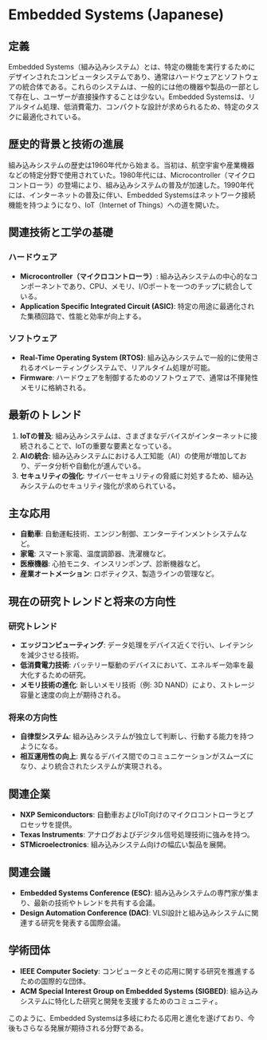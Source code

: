 # Embedded Systems (Japanese)

## 定義

Embedded Systems（組み込みシステム）とは、特定の機能を実行するためにデザインされたコンピュータシステムであり、通常はハードウェアとソフトウェアの統合体である。これらのシステムは、一般的には他の機器や製品の一部として存在し、ユーザーが直接操作することは少ない。Embedded Systemsは、リアルタイム処理、低消費電力、コンパクトな設計が求められるため、特定のタスクに最適化されている。

## 歴史的背景と技術の進展

組み込みシステムの歴史は1960年代から始まる。当初は、航空宇宙や産業機器などの特定分野で使用されていた。1980年代には、Microcontroller（マイクロコントローラ）の登場により、組み込みシステムの普及が加速した。1990年代には、インターネットの普及に伴い、Embedded Systemsはネットワーク接続機能を持つようになり、IoT（Internet of Things）への道を開いた。

## 関連技術と工学の基礎

### ハードウェア

- **Microcontroller（マイクロコントローラ）**: 組み込みシステムの中心的なコンポーネントであり、CPU、メモリ、I/Oポートを一つのチップに統合している。
- **Application Specific Integrated Circuit (ASIC)**: 特定の用途に最適化された集積回路で、性能と効率が向上する。

### ソフトウェア

- **Real-Time Operating System (RTOS)**: 組み込みシステムで一般的に使用されるオペレーティングシステムで、リアルタイム処理が可能。
- **Firmware**: ハードウェアを制御するためのソフトウェアで、通常は不揮発性メモリに格納される。

## 最新のトレンド

1. **IoTの普及**: 組み込みシステムは、さまざまなデバイスがインターネットに接続されることで、IoTの重要な要素となっている。
2. **AIの統合**: 組み込みシステムにおける人工知能（AI）の使用が増加しており、データ分析や自動化が進んでいる。
3. **セキュリティの強化**: サイバーセキュリティの脅威に対処するため、組み込みシステムのセキュリティ強化が求められている。

## 主な応用

- **自動車**: 自動運転技術、エンジン制御、エンターテインメントシステムなど。
- **家電**: スマート家電、温度調節器、洗濯機など。
- **医療機器**: 心拍モニタ、インスリンポンプ、診断機器など。
- **産業オートメーション**: ロボティクス、製造ラインの管理など。

## 現在の研究トレンドと将来の方向性

### 研究トレンド

- **エッジコンピューティング**: データ処理をデバイス近くで行い、レイテンシを減少させる技術。
- **低消費電力技術**: バッテリー駆動のデバイスにおいて、エネルギー効率を最大化するための研究。
- **メモリ技術の進化**: 新しいメモリ技術（例: 3D NAND）により、ストレージ容量と速度の向上が期待される。

### 将来の方向性

- **自律型システム**: 組み込みシステムが独立して判断し、行動する能力を持つようになる。
- **相互運用性の向上**: 異なるデバイス間でのコミュニケーションがスムーズになり、より統合されたシステムが実現される。

## 関連企業

- **NXP Semiconductors**: 自動車およびIoT向けのマイクロコントローラとプロセッサを提供。
- **Texas Instruments**: アナログおよびデジタル信号処理技術に強みを持つ。
- **STMicroelectronics**: 組み込みシステム向けの幅広い製品を展開。

## 関連会議

- **Embedded Systems Conference (ESC)**: 組み込みシステムの専門家が集まり、最新の技術やトレンドを共有する会議。
- **Design Automation Conference (DAC)**: VLSI設計と組み込みシステムに関連する研究を発表する国際会議。

## 学術団体

- **IEEE Computer Society**: コンピュータとその応用に関する研究を推進するための国際的な団体。
- **ACM Special Interest Group on Embedded Systems (SIGBED)**: 組み込みシステムに特化した研究と開発を支援するためのコミュニティ。

このように、Embedded Systemsは多岐にわたる応用と進化を遂げており、今後もさらなる発展が期待される分野である。